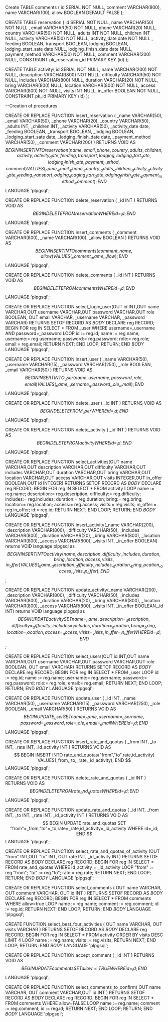 Create TABLE comments (
  id SERIAL NOT NULL,
  comment VARCHAR(800),
  name VARCHAR(100),
  allow BOOLEAN DEFAULT FALSE
);

CREATE TABLE reservation (
  id SERIAL NOT NULL,
  name VARCHAR(50) NOT NULL ,
  email VARCHAR(50) NOT NULL,
  phone VARCHAR(20) NULL,
  country VARCHAR(50) NOT NULL,
  adults INT NOT NULL,
  children INT NULL,
  activity VARCHAR(50) NOT NULL,
  activity_date date  NOT NULL ,
  feeding BOOLEAN,
  transport BOOLEAN,
  lodging BOOLEAN,
  lodging_start_sate date NULL,
  lodging_finish_date date NULL,
  payment_method VARCHAR(50) NOT NULL,
  comment VARCHAR(200) NULL,
  CONSTRAINT pk_reservation_id PRIMARY KEY (id)
);

CREATE  TABLE activity(
  id SERIAL NOT NULL,
  name VARCHAR(200) NOT NULL,
  description VARCHAR(800) NOT NULL,
  difficulty VARCHAR(50) NOT NULL,
  includes VARCHAR(800) NULL,
  duration VARCHAR(20) NOT NULL,
  bring VARCHAR(800) NULL,
  location VARCHAR(800) NOT NULL,
  access VARCHAR(800) NOT NULL,
  visits INT NULL,
  in_offer BOOLEAN NOT NULL,
  CONSTRAINT pk_id PRIMARY KEY (id)
);

--Creation of procedures

CREATE OR REPLACE FUNCTION insert_reservation (
  _name VARCHAR(50),
  _email VARCHAR(50),
  _phone VARCHAR(20),
  _country VARCHAR(50),
  _adults INT,
  _children INT,
  _activity VARCHAR(50),
  _activity_date date,
  _feeding BOOLEAN,
  _transport BOOLEAN,
  _lodging BOOLEAN,
  _lodging_start_sate date,
  _lodging_finish_date date,
  _payment_method VARCHAR(50),
  _comment VARCHAR(200)
) RETURNS VOID AS
$$
  BEGIN
    INSERT INTO reservation(name, email, phone, country, adults, children, activity, activity_date, feeding, transport, lodging, lodging_start_sate, lodging_finish_date, payment_method, comment)
    VALUES(_name,_email,_phone,_country,_adults,_children,_activity,_activity_date,
           _feeding,_transport,_lodging,_lodging_start_date,_lodging_finish_date,_payment_method,
           _comment);
  END
$$
  LANGUAGE 'plpgsql';

CREATE OR REPLACE FUNCTION delete_reservation (
  _id INT
) RETURNS VOID AS
$$
  BEGIN
    DELETE FROM reservation WHERE id = _id;
  END
$$
  LANGUAGE 'plpgsql';

CREATE OR REPLACE FUNCTION insert_comments (
  _comment VARCHAR(800),
  _name VARCHAR(100),
  _allow BOOLEAN
) RETURNS VOID AS
$$
  BEGIN
    INSERT INTO comments(comment, name, allow)
    VALUES(_comment,_name,_allow);
  END
$$
  LANGUAGE 'plpgsql';

CREATE OR REPLACE FUNCTION delete_comments (
  _id INT
) RETURNS VOID AS
$$
  BEGIN
    DELETE FROM comments WHERE id = _id;
  END
$$
  LANGUAGE 'plpgsql';

CREATE OR REPLACE FUNCTION select_login_user(OUT id INT,OUT name VARCHAR,OUT username VARCHAR,OUT password VARCHAR,OUT role BOOLEAN, OUT email VARCHAR, _username VARCHAR, _password VARCHAR)
RETURNS SETOF RECORD AS
$BODY$
DECLARE
    reg RECORD;
BEGIN
    FOR reg IN SELECT * FROM _user WHERE username=_username AND password=_password LOOP
      id := reg.id;
      name := reg.name;
      username:= reg.username;
      password:= reg.password;
      role:= reg.role;
      email:= reg.email;
      RETURN NEXT;
    END LOOP;
    RETURN;
END
$BODY$ LANGUAGE 'plpgsql';

CREATE OR REPLACE FUNCTION insert_user (
  _name VARCHAR(50),
  _username VARCHAR(15),
  _password VARCHAR(250),
  _role BOOLEAN,
  _email VARCHAR(50)
) RETURNS VOID AS
$$
  BEGIN
    INSERT INTO _user(name, username, password, role, email) VALUES(_name,_username,_password,_role,_email);
  END
$$
  LANGUAGE 'plpgsql';

CREATE OR REPLACE FUNCTION delete_user (
  _id INT
) RETURNS VOID AS
$$
  BEGIN
    DELETE FROM _user WHERE id = _id;
  END
$$
  LANGUAGE 'plpgsql';

CREATE OR REPLACE FUNCTION delete_activity (
  _id INT
) RETURNS VOID AS
$$
  BEGIN
    DELETE FROM activity WHERE id = _id;
  END
$$
  LANGUAGE 'plpgsql';

CREATE OR REPLACE FUNCTION select_activities(OUT name VARCHAR,OUT description VARCHAR,OUT difficulty VARCHAR,OUT includes VARCHAR,OUT duration VARCHAR,OUT bring VARCHAR,OUT location VARCHAR,OUT access VARCHAR,OUT visits INTEGER,OUT in_offer BOOLEAN,OUT id INTEGER)
RETURNS SETOF RECORD AS
$BODY$
DECLARE
    reg RECORD;
BEGIN
    FOR reg IN SELECT * FROM activity LOOP
      name := reg.name;
      description:= reg.description;
      difficulty:= reg.difficulty;
      includes:= reg.includes;
      duration:= reg.duration;
      bring:= reg.bring;
      location:= reg.location;
      access:= reg.access;
      visits:= reg.visits;
      in_offer:= reg.in_offer;
      id:= reg.id;
      RETURN NEXT;
    END LOOP;
    RETURN;
END
$BODY$ LANGUAGE 'plpgsql';

CREATE OR REPLACE FUNCTION insert_activity(_name VARCHAR(200), _description VARCHAR(800), _difficulty VARCHAR(50), _includes VARCHAR(800), _duration VARCHAR(20), _bring VARCHAR(800), _location VARCHAR(800), _access VARCHAR(800), _visits INT, _in_offer BOOLEAN)
  returns VOID
language plpgsql
as $$
BEGIN
    INSERT INTO activity(name, description, difficulty, includes, duration, bring, location, access, visits, in_offer)
    VALUES (_name, _description, _difficulty, _includes, _duration, _bring, _location, _access, _visits, _in_offer);
END
$$;

CREATE OR REPLACE FUNCTION update_activity(_name VARCHAR(200), _description VARCHAR(800), _difficulty VARCHAR(50), _includes VARCHAR(800), _duration VARCHAR(20), _bring VARCHAR(800), _location VARCHAR(800), _access VARCHAR(800), _visits INT, _in_offer BOOLEAN,_id INT)
  returns VOID
language plpgsql
as $$
BEGIN
    UPDATE activity SET name=_name, description=_description, difficulty=_difficulty, includes=_includes,
    duration=_duration, bring=_bring, location=_location, access=_access, visits=_visits, in_offer=_in_offer WHERE id=_id;
END
$$;

CREATE OR REPLACE FUNCTION select_users(OUT id INT,OUT name VARCHAR,OUT username VARCHAR,OUT password VARCHAR,OUT role BOOLEAN, OUT email VARCHAR)
RETURNS SETOF RECORD AS
$BODY$
DECLARE
    reg RECORD;
BEGIN
    FOR reg IN SELECT * FROM _user LOOP
      id := reg.id;
      name := reg.name;
      username:= reg.username;
      password:= reg.password;
      role:= reg.role;
      email:= reg.email;
      RETURN NEXT;
    END LOOP;
    RETURN;
END
$BODY$ LANGUAGE 'plpgsql';

CREATE OR REPLACE FUNCTION update_user (
  _id INT,
  _name VARCHAR(50),
  _username VARCHAR(15),
  _password VARCHAR(250),
  _role BOOLEAN,
  _email VARCHAR(50)
) RETURNS VOID AS
$$
  BEGIN
    UPDATE _user SET name=_name,username=_username,password=_password,role=_role,email=_email WHERE id=_id;
  END
$$
  LANGUAGE 'plpgsql';

CREATE OR REPLACE FUNCTION insert_rate_and_quotas (
  _from INT,
  _to INT,
  _rate INT,
  _id_activity INT
) RETURNS VOID AS
$$
  BEGIN
    INSERT INTO rate_and_quotas("from","to",rate,id_activity) VALUES(_from,_to,_rate,_id_activity);
  END
$$
  LANGUAGE 'plpgsql';

CREATE OR REPLACE FUNCTION delete_rate_and_quotas (
  _id INT
) RETURNS VOID AS
$$
  BEGIN
    DELETE FROM rate_and_quotas WHERE id = _id;
  END
$$
  LANGUAGE 'plpgsql';

CREATE OR REPLACE FUNCTION update_rate_and_quotas (
  _id INT,
  _from INT,
  _to INT,
  _rate INT,
  _id_activity INT
) RETURNS VOID AS
$$
  BEGIN
    UPDATE rate_and_quotas SET "from"=_from,"to"=_to,rate=_rate,id_activity=_id_activity WHERE id=_id;
  END
$$
  LANGUAGE 'plpgsql';

CREATE OR REPLACE FUNCTION select_rate_and_quotas_of_activity (OUT "from" INT,OUT "to" INT, OUT rate INT, _id_activity INT)
RETURNS SETOF RECORD AS
$BODY$
DECLARE
    reg RECORD;
BEGIN
    FOR reg IN SELECT * FROM rate_and_quotas WHERE id_activity = _id_activity LOOP
      "from" := reg."from";
      "to" := reg."to";
      rate:= reg.rate;
      RETURN NEXT;
    END LOOP;
    RETURN;
END
$BODY$ LANGUAGE 'plpgsql';

CREATE OR REPLACE FUNCTION select_comments ( OUT name VARCHAR, OUT comment VARCHAR, OUT id INT )
RETURNS SETOF RECORD AS
$BODY$
DECLARE
    reg RECORD;
BEGIN
    FOR reg IN SELECT * FROM comments WHERE allow=true LOOP
       name := reg.name;
       comment := reg.comment;
        id := reg.id;
       RETURN NEXT;
    END LOOP;
    RETURN;
END
$BODY$ LANGUAGE 'plpgsql';

CREATE FUNCTION select_best_four_activities ( OUT name VARCHAR, OUT visits VARCHAR )
RETURNS SETOF RECORD AS
$BODY$
DECLARE
    reg RECORD;
BEGIN
    FOR reg IN SELECT * FROM activity ORDER BY visits DESC LIMIT 4 LOOP
       name := reg.name;
       visits := reg.visits;
       RETURN NEXT;
    END LOOP;
    RETURN;
END
$BODY$ LANGUAGE 'plpgsql';


CREATE OR REPLACE FUNCTION accept_comment (
  _id INT
) RETURNS VOID AS
$$
  BEGIN
    UPDATE comments SET allow=TRUE WHERE id=_id;
  END
$$
  LANGUAGE 'plpgsql';

  CREATE OR REPLACE FUNCTION select_comments_to_confirm( OUT name VARCHAR, OUT comment VARCHAR,OUT id INT )
RETURNS SETOF RECORD AS
$BODY$
DECLARE
    reg RECORD;
BEGIN
    FOR reg IN SELECT * FROM comments WHERE allow=FALSE LOOP
       name := reg.name;
       comment := reg.comment;
        id := reg.id;
       RETURN NEXT;
    END LOOP;
    RETURN;
END
$BODY$ LANGUAGE 'plpgsql';


